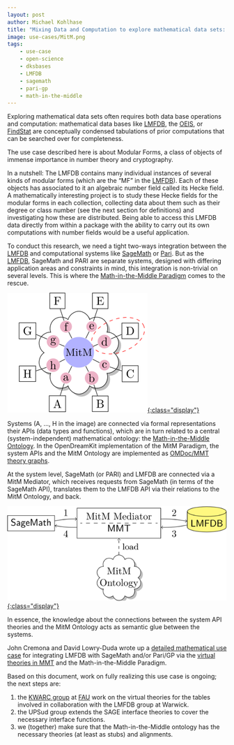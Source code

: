 ```yaml
---
layout: post
author: Michael Kohlhase
title: "Mixing Data and Computation to explore mathematical data sets: Knowledge to the rescue with LMFDB + SageMath + Pari + MitM"
image: use-cases/MitM.png
tags:
    - use-case
    - open-science
    - dksbases
    - LMFDB
    - sagemath
    - pari-gp
    - math-in-the-middle
---
```


Exploring mathematical data sets often requires both data base operations and
 computation: mathematical data bases like [LMFDB](http://lmfdb.org), the
 [OEIS](http://oeis.org), or [FindStat](http://findstat.org) are conceptually condensed
 tabulations of prior computations that can be searched over for completeness.

The use case described here is about Modular Forms, a class of objects of immense
importance in number theory and cryptography.

In a nutshell: The LMFDB contains many individual instances of several kinds of modular
forms (which are the “MF” in the [LMFDB](http://lmfdb.org)). Each of these objects has
associated to it an algebraic number field called its Hecke field. A mathematically
interesting project is to study these Hecke fields for the modular forms in each
collection, collecting data about them such as their degree or class number (see the next
section for definitions) and investigating how these are distributed. Being able to access
this LMFDB data directly from within a package with the ability to carry out its own
computations with number fields would be a useful application.

To conduct this research, we need a tight two-ways integration between the
[LMFDB](http://lmfdb.org) and computational systems like [SageMath](ttp://sagemath.org) or
[Pari](https://pari.math.u-bordeaux.fr/). But as the [LMFDB](http://lmfdb.org), SageMath
and PARI are separate systems, designed with differing application areas and constraints
in mind, this integration is non-trivial on several levels. This is where the
[Math-in-the-Middle Paradigm](https://github.com/OpenDreamKit/OpenDreamKit/blob/master/WP6/MACIS17-interop/crc.pdf)
comes to the rescue.

[ ![The MitM Paradigm Connection Graph](/public/images/use-cases-lmfdb-mitm.svg){:class="display"} ](/public/images/use-cases-lmfdb-mitm.svg)

Systems (A, ..., H in the image) are connected via formal representations their APIs 
(data types and functions), which are in turn related to a central (system-independent)
mathematical ontology: the
[Math-in-the-Middle Ontology](https://mathhub.info/#/content/ODK). In the OpenDreamKit
implementation of the MitM Paradigm, the system APIs and the MitM Ontology are implemented
as [OMDoc/MMT theory graphs](http://uniformal.github.io).

At the system level, SageMath (or PARI) and LMFDB are connected via a MitM Mediator, which
receives requests from SageMath (in terms of the SageMath API), translates them to the
LMFDB API via their relations to the MitM Ontology, and back. 

[ ![The MitM Paradigm Mediator Architecture](/public/images/use-cases-lmfdb-mediator.svg){:class="display"} ](/public/images/use-cases-lmfdb-mediator.svg)

In essence, the knowledge about the connections between the system API theories and the
MitM Ontology acts as semantic glue between the systems. 

John Cremona and David Lowry-Duda wrote up a [detailed mathematical use case](https://github.com/OpenDreamKit/OpenDreamKit/blob/master/WP6/usecase-notes/UseCaseHecke.pdf) for integrating LMFDB with SageMath and/or Pari/GP via the [virtual theories in MMT](https://github.com/OpenDreamKit/OpenDreamKit/blob/master/WP6/MACIS17-vt/crc.pdf) and the Math-in-the-Middle Paradigm.

Based on this document, work on fully realizing this use case is ongoing; the next steps
are:
1. the [KWARC group](http://kwarc.info) at [FAU](http://fau.de) work on the virtual
   theories for the tables involved in collaboration with the LMFDB group at Warwick.
2. the UPSud group extends the SAGE interface theories to  cover the necessary interface functions. 
3. we (together) make sure that the Math-in-the-Middle ontology has the necessary theories
(at least as stubs) and alignments.


